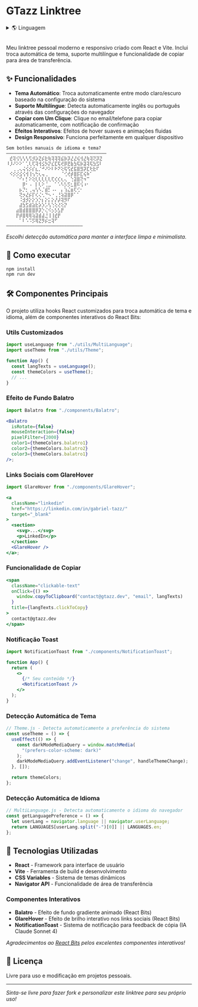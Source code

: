 # GTazz Linktree

<details>
<summary>🌎 Linguagem</summary>
<br>
  
* 🇺🇸 [en](../README.md)
* 🇧🇷 pt-BR (Current)

</details>
<br>

Meu linktree pessoal moderno e responsivo criado com React e Vite. Inclui troca automática de tema, suporte multilíngue e funcionalidade de copiar para área de transferência.

## ✨ Funcionalidades

- **Tema Automático**: Troca automaticamente entre modo claro/escuro baseado na configuração do sistema
- **Suporte Multilíngue**: Detecta automaticamente inglês ou português através das configurações do navegador
- **Copiar com Um Clique**: Clique no email/telefone para copiar automaticamente, com notificação de confirmação
- **Efeitos Interativos**: Efeitos de hover suaves e animações fluidas
- **Design Responsivo**: Funciona perfeitamente em qualquer dispositivo

```
Sem botões manuais de idioma e tema?
——————————————————————————————————————
⠀⣞⢽⢪⢣⢣⢣⢫⡺⡵⣝⡮⣗⢷⢽⢽⢽⣮⡷⡽⣜⣜⢮⢺⣜⢷⢽⢝⡽⣝
⠸⡸⠜⠕⠕⠁⢁⢇⢏⢽⢺⣪⡳⡝⣎⣏⢯⢞⡿⣟⣷⣳⢯⡷⣽⢽⢯⣳⣫⠇
⠀⠀⢀⢀⢄⢬⢪⡪⡎⣆⡈⠚⠜⠕⠇⠗⠝⢕⢯⢫⣞⣯⣿⣻⡽⣏⢗⣗⠏⠀
⠀⠪⡪⡪⣪⢪⢺⢸⢢⢓⢆⢤⢀⠀⠀⠀⠀⠈⢊⢞⡾⣿⡯⣏⢮⠷⠁⠀⠀
⠀⠀⠀⠈⠊⠆⡃⠕⢕⢇⢇⢇⢇⢇⢏⢎⢎⢆⢄⠀⢑⣽⣿⢝⠲⠉⠀⠀⠀⠀
⠀⠀⠀⠀⠀⡿⠂⠠⠀⡇⢇⠕⢈⣀⠀⠁⠡⠣⡣⡫⣂⣿⠯⢪⠰⠂⠀⠀⠀⠀
⠀⠀⠀⠀⡦⡙⡂⢀⢤⢣⠣⡈⣾⡃⠠⠄⠀⡄⢱⣌⣶⢏⢊⠂⠀⠀⠀⠀⠀⠀
⠀⠀⠀⠀⢝⡲⣜⡮⡏⢎⢌⢂⠙⠢⠐⢀⢘⢵⣽⣿⡿⠁⠁⠀⠀⠀⠀⠀⠀⠀
⠀⠀⠀⠀⠨⣺⡺⡕⡕⡱⡑⡆⡕⡅⡕⡜⡼⢽⡻⠏⠀⠀⠀⠀⠀⠀⠀⠀⠀⠀
⠀⠀⠀⠀⣼⣳⣫⣾⣵⣗⡵⡱⡡⢣⢑⢕⢜⢕⡝⠀⠀⠀⠀⠀⠀⠀⠀⠀⠀⠀
⠀⠀⠀⣴⣿⣾⣿⣿⣿⡿⡽⡑⢌⠪⡢⡣⣣⡟⠀⠀⠀⠀⠀⠀⠀⠀⠀⠀⠀⠀
⠀⠀⠀⡟⡾⣿⢿⢿⢵⣽⣾⣼⣘⢸⢸⣞⡟⠀⠀⠀⠀⠀⠀⠀⠀⠀⠀⠀⠀⠀
⠀⠀⠀⠀⠁⠇⠡⠩⡫⢿⣝⡻⡮⣒⢽⠋⠀⠀⠀⠀⠀⠀⠀⠀⠀⠀⠀⠀⠀⠀
—————————————————————————————
```

_Escolhi detecção automática para manter a interface limpa e minimalista._

## 🚀 Como executar

```bash
npm install
npm run dev
```

## 🛠️ Componentes Principais

O projeto utiliza hooks React customizados para troca automática de tema e idioma, além de componentes interativos do React Bits:

### Utils Customizados

```jsx
import useLanguage from "./utils/MultiLanguage";
import useTheme from "./utils/Theme";

function App() {
  const langTexts = useLanguage();
  const themeColors = useTheme();
  // ...
}
```

### Efeito de Fundo Balatro

```jsx
import Balatro from "./components/Balatro";

<Balatro
  isRotate={false}
  mouseInteraction={false}
  pixelFilter={2000}
  color1={themeColors.balatro1}
  color2={themeColors.balatro2}
  color3={themeColors.balatro1}
/>;
```

### Links Sociais com GlareHover

```jsx
import GlareHover from "./components/GlareHover";

<a
  className="linkedin"
  href="https://linkedin.com/in/gabriel-tazz/"
  target="_blank"
>
  <section>
    <svg>...</svg>
    <p>LinkedIn</p>
  </section>
  <GlareHover />
</a>;
```

### Funcionalidade de Copiar

```jsx
<span
  className="clickable-text"
  onClick={() =>
    window.copyToClipboard("contact@gtazz.dev", "email", langTexts)
  }
  title={langTexts.clickToCopy}
>
  contact@gtazz.dev
</span>
```

### Notificação Toast

```jsx
import NotificationToast from "./components/NotificationToast";

function App() {
  return (
    <>
      {/* Seu conteúdo */}
      <NotificationToast />
    </>
  );
}
```

### Detecção Automática de Tema

```javascript
// Theme.js - Detecta automaticamente a preferência do sistema
const useTheme = () => {
  useEffect(() => {
    const darkModeMediaQuery = window.matchMedia(
      "(prefers-color-scheme: dark)"
    );
    darkModeMediaQuery.addEventListener("change", handleThemeChange);
  }, []);

  return themeColors;
};
```

### Detecção Automática de Idioma

```javascript
// MultiLanguage.js - Detecta automaticamente o idioma do navegador
const getLanguagePreference = () => {
  let userLang = navigator.language || navigator.userLanguage;
  return LANGUAGES[userLang.split("-")[0]] || LANGUAGES.en;
};
```

## 🎨 Tecnologias Utilizadas

- **React** - Framework para interface de usuário
- **Vite** - Ferramenta de build e desenvolvimento
- **CSS Variables** - Sistema de temas dinâmicos
- **Navigator API** - Funcionalidade de área de transferência

### Componentes Interativos

- **Balatro** - Efeito de fundo gradiente animado (React Bits)
- **GlareHover** - Efeito de brilho interativo nos links sociais (React Bits)
- **NotificationToast** - Sistema de notificação para feedback de cópia (IA Claude Sonnet 4)

_Agradecimentos ao [React Bits](https://reactbits.dev) pelos excelentes componentes interativos!_

## 📄 Licença

Livre para uso e modificação em projetos pessoais.

---

_Sinta-se livre para fazer fork e personalizar este linktree para seu próprio uso!_
